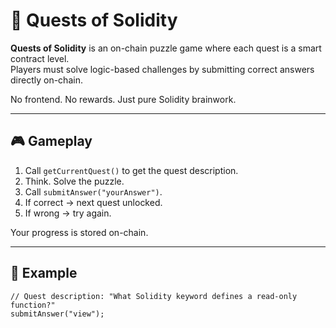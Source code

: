 # 🧩 Quests of Solidity    
    
**Quests of Solidity** is an on-chain puzzle game where each quest is a smart contract level.    
Players must solve logic-based challenges by submitting correct answers directly on-chain.  
      
No frontend. No rewards. Just pure Solidity brainwork.  
    
---     
     
## 🎮 Gameplay 
   
1. Call `getCurrentQuest()` to get the quest description.   
2. Think. Solve the puzzle.
3. Call `submitAnswer("yourAnswer")`.    
4. If correct → next quest unlocked.   
5. If wrong → try again.
  
Your progress is stored on-chain.

---  
   
## 🔐 Example

```solidity  
// Quest description: "What Solidity keyword defines a read-only function?"
submitAnswer("view");
